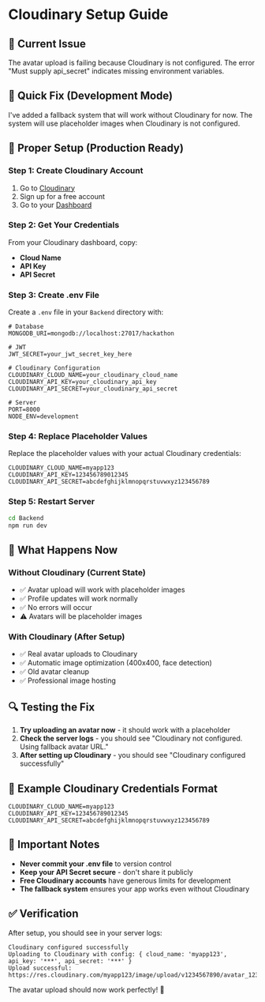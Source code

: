 # Cloudinary Setup Guide

## 🚨 Current Issue
The avatar upload is failing because Cloudinary is not configured. The error "Must supply api_secret" indicates missing environment variables.

## 🔧 Quick Fix (Development Mode)
I've added a fallback system that will work without Cloudinary for now. The system will use placeholder images when Cloudinary is not configured.

## 🚀 Proper Setup (Production Ready)

### Step 1: Create Cloudinary Account
1. Go to [Cloudinary](https://cloudinary.com/)
2. Sign up for a free account
3. Go to your [Dashboard](https://cloudinary.com/console)

### Step 2: Get Your Credentials
From your Cloudinary dashboard, copy:
- **Cloud Name**
- **API Key** 
- **API Secret**

### Step 3: Create .env File
Create a `.env` file in your `Backend` directory with:

```env
# Database
MONGODB_URI=mongodb://localhost:27017/hackathon

# JWT
JWT_SECRET=your_jwt_secret_key_here

# Cloudinary Configuration
CLOUDINARY_CLOUD_NAME=your_cloudinary_cloud_name
CLOUDINARY_API_KEY=your_cloudinary_api_key
CLOUDINARY_API_SECRET=your_cloudinary_api_secret

# Server
PORT=8000
NODE_ENV=development
```

### Step 4: Replace Placeholder Values
Replace the placeholder values with your actual Cloudinary credentials:

```env
CLOUDINARY_CLOUD_NAME=myapp123
CLOUDINARY_API_KEY=123456789012345
CLOUDINARY_API_SECRET=abcdefghijklmnopqrstuvwxyz123456789
```

### Step 5: Restart Server
```bash
cd Backend
npm run dev
```

## 🎯 What Happens Now

### Without Cloudinary (Current State)
- ✅ Avatar upload will work with placeholder images
- ✅ Profile updates will work normally
- ✅ No errors will occur
- ⚠️ Avatars will be placeholder images

### With Cloudinary (After Setup)
- ✅ Real avatar uploads to Cloudinary
- ✅ Automatic image optimization (400x400, face detection)
- ✅ Old avatar cleanup
- ✅ Professional image hosting

## 🔍 Testing the Fix

1. **Try uploading an avatar now** - it should work with a placeholder
2. **Check the server logs** - you should see "Cloudinary not configured. Using fallback avatar URL."
3. **After setting up Cloudinary** - you should see "Cloudinary configured successfully"

## 📱 Example Cloudinary Credentials Format

```env
CLOUDINARY_CLOUD_NAME=myapp123
CLOUDINARY_API_KEY=123456789012345
CLOUDINARY_API_SECRET=abcdefghijklmnopqrstuvwxyz123456789
```

## 🚨 Important Notes

- **Never commit your .env file** to version control
- **Keep your API Secret secure** - don't share it publicly
- **Free Cloudinary accounts** have generous limits for development
- **The fallback system** ensures your app works even without Cloudinary

## ✅ Verification

After setup, you should see in your server logs:
```
Cloudinary configured successfully
Uploading to Cloudinary with config: { cloud_name: 'myapp123', api_key: '***', api_secret: '***' }
Upload successful: https://res.cloudinary.com/myapp123/image/upload/v1234567890/avatar_1234567890_abc123.jpg
```

The avatar upload should now work perfectly! 🎉
